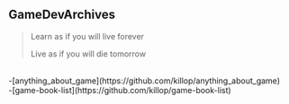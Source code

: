 ## GameDevArchives
> Learn as if you will live forever
>
> Live as if you will die tomorrow
<br>
-[anything_about_game](https://github.com/killop/anything_about_game) <br>
-[game-book-list](https://github.com/killop/game-book-list)


